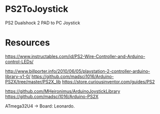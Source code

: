 # PS2ToJoystick
PS2 Dualshock 2 PAD to PC Joystick


# Resources

https://www.instructables.com/id/PS2-Wire-Controller-and-Arduino-control-LEDs/

http://www.billporter.info/2010/06/05/playstation-2-controller-arduino-library-v1-0/
https://github.com/madsci1016/Arduino-PS2X/tree/master/PS2X_lib
https://store.curiousinventor.com/guides/PS2

https://github.com/MHeironimus/ArduinoJoystickLibrary
https://github.com/madsci1016/Arduino-PS2X

ATmega32U4 -> Board: Leonardo.
